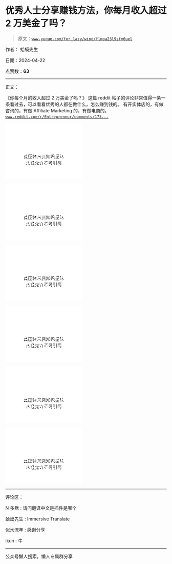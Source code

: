 # 优秀人士分享赚钱方法，你每月收入超过 2 万美金了吗？

> 原文：[`www.yuque.com/for_lazy/wind/flmoa23l9sfv6uel`](https://www.yuque.com/for_lazy/wind/flmoa23l9sfv6uel)

作者： 蛤蟆先生

日期：2024-04-22

点赞数：**63**

* * *

正文：

《你每个月的收入超过 2 万美金了吗？》 这篇 reddit 帖子的评论非常值得一条一条看过去，可以看看优秀的人都在做什么，怎么赚到钱的。
有开实体店的，有做咨询的，有做 Affiliate Marketing
的，有做电商的。[`www.reddit.com/r/Entrepreneur/comments/173...`](https://www.reddit.com/r/Entrepreneur/comments/173b8jh/do_you_make_over_20k_a_month/) 

![](img/b4ff9b10b32d68692902ea6f39fe9c67.png)

![](img/839964fad693414de06026ba9724fa63.png)

![](img/694f07cdbfd6e586de217b6601804c53.png)

![](img/b36f23787b6a0d8f1e6b713bb3b3d8cb.png)

![](img/eb0b34fa5cf1f6f32d1831a111e709d0.png)

![](img/7b295b9dc3684a03d34de42bf5a3063f.png)

* * *

评论区：

N 多默 : 请问翻译中文是插件是哪个

蛤蟆先生 : Immersive Translate

似水流年 : 感谢分享

ikun : 牛

* * *

公众号懒人搜索，懒人专属群分享